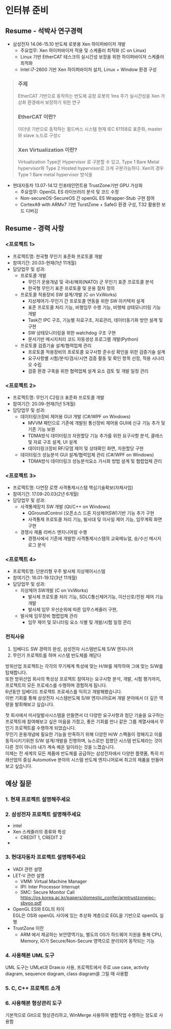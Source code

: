 # 인터뷰 준비
## Resume - 석박사 연구경력
* 삼성전자	14.06-15.10	반도체 로봇용 Xen 하이퍼바이저 개발
  * 주요업무: Xen 하이퍼바이저 적용 및 스케줄러 최적화 (C on Linux)
  * Linux 기반 EtherCAT 테스크의 실시간성 보장을 위한 하이퍼바이저 스케줄러 최적화 
  * Intel i7-2600 기반 Xen 하이퍼바이저 설치, Linux + Window 환경 구성

> ### 주제
> EtherCAT 기반으로 동작하는 반도체 공정 로봇의 1ms 주기 실시간성을 Xen 가상화 환경에서 보장하기 위한 연구 
> ### EtherCAT 이란?
> 이더넷 기반으로 동작하는 필드버스 시스템 현재 IEC 61158로 표준화,  master와 slave 노드로 구성ㄷ
> ### Xen Virtualization 이란?
> Virtualization Type은 Hypervisor 로 구분할 수 있고, Type 1 Bare Metal hypervisor와 Type 2 Hosted hypervisor로 크게 구분가능하다. Xen의 경우 Type 1 Bare metal hypervisor 방식을 


* 현대자동차	13.07-14.12	인포테인먼트용 TrustZone기반 GPU 가상화
  * 주요업무: OpenGL ES 라이브러리 분석 및 코드 수정
  * Non-secureOS-SecureOS 간 openGL ES Wrapper-Stub 구현 참여
  * CortexA9 with ARMv7 기반 TurstZone + SafeG 환경 구성, T32 활용한 보드 디버깅

## Resume - 경력 사항
### <프로젝트 1>
* 프로젝트명: 한국형 무인기 표준화 프로토콜 개발
* 참여기간: 20.03-현재(1년 11개월)
* 담당업무 및 성과: 
  * 프로토콜 개발
    - 무인기 운용개념 및 국내/해외(NATO) 군 무인기 표준 프로토콜 분석
    - 한국형 무인기 표준 프로토콜 및 운용 절차 정의
  * 프로토콜 적용장비 SW 설계/개발 (C on VxWorks)
    - 지상제어기-무인기 간 프로토콜 연동을 위한 SW 아키텍처 설계
    - 표준 프로토콜 처리 기능, 비행임무 수행 기능, 비행체 상태모니터링 기능 개발
    - Task간 IPC 구조, 기능별 자료구조, 자료관리, 데이터동기화 방안 설계 및 구현
    - SW 상태모니터링을 위한 watchdog 구조 구현
    - 문서기반 메시지처리 코드 자동생성 프로그램 개발(Python)
  * 프로토콜 검증기술 설계/협력업체 관리
    - 프로토콜 적용장비의 프로토콜 요구사항 준수성 확인을 위한 검증기술 설계
    - 요구사항별 시험/분석/검사/시연 검증 활동 및 확인 항목 선정, 적용 시나리오 수립
    - 검증 환경 구축을 위한 협력업체 설계 요소 검토 및 개발 일정 관리

### <프로젝트 2>
* 프로젝트명: 무인기 C2링크 표준화 프로토콜 개발
* 참여기간: 20.09-현재(1년 5개월)
* 담당업무 및 성과: 
  *  데이터링크장비 제어용 GUI 개발 (C#/WPF on Windows)
     - MVVM 패턴으로 기존에 개발된 통신장비 제어용 GUI에 신규 기능 추가 및 기존 기능 보완
     - TDMA방식 데이터링크 자원할당 기능 추가를 위한 요구사항 분석, 클래스 및 자료 구조 설계, UI 설계
     - 데이터링크장비 RF/모뎀 제어 및 상태확인 화면, 자원할당 구현
  *  데이터링크 성능분석 GUI 설계/협력업체 관리 (C#/WPF on Windows)
     - TDMA방식 데이터링크 성능분석요소 가시화 방법 설계 및 협렵업체 관리

### <프로젝트 3>
* 프로젝트명: 다연장 로켓 사격통제시스템 핵심기술확보(자체사업)
* 참여기간: 17.09-20.03(2년 6개월)
* 담당업무 및 성과: 
  * 사격통제장치 SW 개발 (Qt/C++ on Windows)
    - QGroundControl (오픈소스 드론 지상제어SW)기반 기능 추가 구현
    - 사격통제 프로토콜 처리 기능, 발사대 및 미사일 제어 기능, 임무계획 화면 구현
  * 경쟁사 제품 리버스 엔지니어링 수행
    - 경쟁사에서 기존에 개발한 사격통제시스템의 교육메뉴얼, 송/수신 메시지 로그 분석

### <프로젝트 4>
* 프로젝트명: 단분리형 우주 발사체 지상제어시스템
* 참여기간: 16.01-19.12(3년 11개월)
* 담당업무 및 성과: 
  * 지상제어 SW개발 (C on VxWorks)
    - 발사체 프로토콜 처리 기능, SDLC통신제어기능, 이산신호/전원 제어 기능 개발
    - 발사체 임무 우선순위에 따른 임무스케줄러 구현, 
  * 발사체 임무장비 협렵업체 관리
    - 임무 제어 및 모니터링 요소 식별 및 개발/시험 일정 관리

### 전직사유
1.	임베디드 SW 경력의 완성, 삼성전자 시스템반도체 S/W 엔지니어
2.	무인기 프로젝트를 하며 시스템 반도체를 깨닫다  

 방위산업 프로젝트는 각각의 무기체계 특성에 맞는 H/W를 제작하여 그에 맞는 S/W를 탑재합니다.  
 또한 방위산업 회사의 특성상 프로젝트 참여자는 요구사항 분석, 개발, 시험 평가까지, 프로젝트의 모든 프로세스를 수행하며 경험하게 됩니다.  
 6년동안 임베디드 프로젝트 프로세스를 익히고 개발해봤습니다.  
 이번 기회를 통해 삼성전자 시스템반도체 S/W 엔지니어로써 개발 분야에서 더 깊은 역량을 발휘해보고 싶습니다.  
 
 첫 회사에서 미사일발사시스템을 만들면서 더 다양한 요구사항과 첨단 기술을 요구하는 프로젝트에 참여해보고 싶은 마음을 가졌고, 좋은 기회를 만나 같은 그룹 계열사에서 무인기 프로젝트를 수행하게 되었습니다.  
 무인기 운용개념에 필요한 기능을 만족하기 위해 다양한 H/W 스펙들이 정해지고 이를 동작시키기위한 S/W 설계/개발을 진행하며, 뉴스로만 접했던 시스템 반도체라는 것이 다른 것이 아니라 내가 계속 해온 일이라는 것을 느꼈습니다.  
 이제는 전 세계의 모든 제품에 반도체를 공급하는 삼성전자에서 다양한 플랫폼, 특히 미래산업의 중심 Automotive 분야의 시스템 반도체 엔지니어로써 최고의 제품을 만들어보고 싶습니다.


## 예상 질문
### 1. 현재 프로젝트 설명해주세요

### 2. 삼성전자 프로젝트 설명해주세요
 - intel
 - Xen 스케줄러의 종류와 특성
   - CREDIT 1, CREDIT 2
 - 
### 3. 현대자동차 프로젝트 설명해주세요
 - VADI 관련 설명
 - LET-V 관련 설명 
   - VMM: Virtual Machine Manager
   - IPI: Inter Processor Interrupt
   - SMC: Secure Monitor Call  
     https://os.korea.ac.kr/papers/domestic_confer/armtrustzoneipc-sbyoo.pdf
 - OpenGL ES와 EGL의 차이  
    EGL은 OS와 openGL 사이에 있는 추상화 계층으로 EGL을 기반으로 openGL 실행
 - TrustZone 이란  
   - ARM 에서 제공하는 보안영역기능, 별도의 OS가 하드웨어 지원을 통해 CPU, Memory, IO가 Secure/Non-Secure 영역으로 분리되어 동작되는 기능
 
### 4. 사용해본 UML 도구
UML 도구는 UMLet과 Draw.io 사용, 프로젝트에서 주로 use case, activity diagram, sequence diagram, class diagram을 그릴 때 사용함
### 5. C, C++ 프로젝트 소개

### 6. 사용해본 형상관리 도구
기본적으로 Git으로 형상관리하고, WinMerge 사용하여 병합작업 수행하는 정도로 사용함

